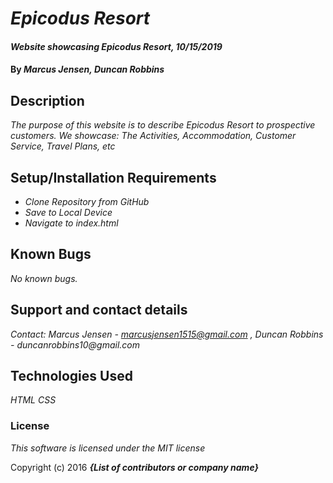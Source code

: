 # _Epicodus Resort_

#### _Website showcasing Epicodus Resort, 10/15/2019_

#### By _**Marcus Jensen, Duncan Robbins**_

## Description

_The purpose of this website is to describe Epicodus Resort to prospective customers. We showcase: The Activities, Accommodation, Customer Service, Travel Plans, etc_

## Setup/Installation Requirements

* _Clone Repository from GitHub_
* _Save to Local Device_
* _Navigate to index.html_


## Known Bugs

_No known bugs._

## Support and contact details

_Contact: Marcus Jensen - marcusjensen1515@gmail.com , Duncan Robbins - duncanrobbins10@gmail.com_

## Technologies Used

_HTML CSS_

### License

*This software is licensed under the MIT license*

Copyright (c) 2016 **_{List of contributors or company name}_**
